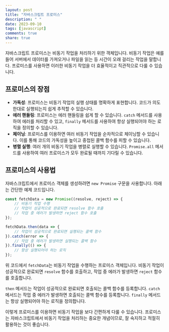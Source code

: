 ```yaml
---
layout: post
title: "자바스크립트 프로미스"
description: " "
date: 2023-09-10
tags: [javascript]
comments: true
share: true
---
```


자바스크립트 프로미스는 비동기 작업을 처리하기 위한 객체입니다. 비동기 작업은 예를 들어 서버에서 데이터를 가져오거나 파일을 읽는 등 시간이 오래 걸리는 작업을 말합니다. 프로미스를 사용하면 이러한 비동기 작업을 더 효율적이고 직관적으로 다룰 수 있습니다.

## 프로미스의 장점

- **가독성**: 프로미스는 비동기 작업의 실행 상태를 명확하게 표현합니다. 코드가 의도한대로 실행되는지 쉽게 추적할 수 있습니다.
- **에러 핸들링**: 프로미스는 에러 핸들링을 쉽게 할 수 있습니다. `catch` 메서드를 사용하여 에러를 처리할 수 있고, `finally` 메서드를 사용하여 항상 실행되어야 하는 로직을 정의할 수 있습니다.
- **체이닝**: 프로미스를 이용하면 여러 비동기 작업을 순차적으로 체이닝할 수 있습니다. 이를 통해 코드의 가독성을 높이고 중첩된 콜백 함수를 피할 수 있습니다.
- **병렬 실행**: 여러 개의 비동기 작업을 병렬로 실행할 수 있습니다. `Promise.all` 메서드를 사용하여 여러 프로미스가 모두 완료될 때까지 기다릴 수 있습니다.
  
## 프로미스의 사용법

자바스크립트에서 프로미스 객체를 생성하려면 `new Promise` 구문을 사용합니다. 아래는 간단한 예제 코드입니다.

```javascript
const fetchData = new Promise((resolve, reject) => {
    // 비동기 작업 수행
    // 작업이 성공적으로 완료되면 resolve 함수 호출
    // 작업 중 에러가 발생하면 reject 함수 호출
});

fetchData.then(data => {
    // 작업이 성공적으로 완료되면 실행되는 콜백 함수
}).catch(error => {
    // 작업 중 에러가 발생하면 실행되는 콜백 함수
}).finally(() => {
    // 항상 실행되어야 하는 로직
});
```

위 코드에서 `fetchData`는 비동기 작업을 수행하는 프로미스 객체입니다. 비동기 작업이 성공적으로 완료되면 `resolve` 함수를 호출하고, 작업 중 에러가 발생하면 `reject` 함수를 호출합니다.

`then` 메서드는 작업이 성공적으로 완료되면 호출되는 콜백 함수를 등록합니다. `catch` 메서드는 작업 중 에러가 발생하면 호출되는 콜백 함수를 등록합니다. `finally` 메서드는 항상 실행되어야 하는 로직을 정의합니다.

이렇게 프로미스를 이용하면 비동기 작업을 보다 간편하게 다룰 수 있습니다. 프로미스는 자바스크립트에서 비동기 작업을 처리하는 중요한 개념이므로, 잘 숙지하고 적절히 활용하는 것이 좋습니다.